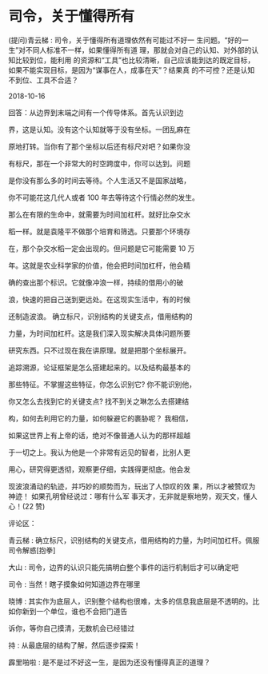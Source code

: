 # 司令，关于懂得所有

(提问)青云梯 : 司令，关于懂得所有道理依然有可能过不好一 生问题。“好的一生”对不同人标准不一样，如果懂得所有道 理，那就会对自己的认知、对外部的认知比较到位，能利用 的资源和“工具”也比较清晰，自己应该能到达的既定目标， 如果不能实现目标，是因为“谋事在人，成事在天”？结果真 的不可控？还是认知不到位、工具不合适？

2018-10-16

回答：从边界到末端之间有一个传导体系。首先认识到边

界，这是认知。没有这个认知就等于没有坐标。一团乱麻在

原地打转。当你有了那个坐标以后还有标尺对吧？如果你没

有标尺，那在一个非常大的时空跨度中，你可以达到。问题

是你没有那么多的时间去等待。个人生活又不是国家战略，

你不可能花这几代人或者 100 年去等待这个行情必然的发生。

那么在有限的生命中，就需要为时间加杠杆。就好比杂交水

稻一样。就是袁隆平不做那个培育和筛选。只要那个环境存

在，那个杂交水稻一定会出现的。但问题是它可能需要 10 万

年。这就是农业科学家的价值，他会把时间加杠杆，他会精

确的查出那个标识。它就像冲浪一样，持续的借用小的破

浪，快速的把自己送到更远处。在这现实生活中，有的时候

还制造波浪。 确立标尺，识别结构的关键支点，借用结构的

力量，为时间加杠杆。这是我们深入现实解决具体问题所要

研究东西。只不过现在我在讲原理。就是把那个坐标展开。

追踪溯源，论证框架是怎么搭建起来的。以及结构最基本的

那些特征。不掌握这些特征，你怎么识别它? 你不能识别他，

你又怎么去找到它的关键支点? 找不到关之琳怎么去搭建结

构，如何去利用它的力量，如何躲避它的裹胁呢？ 我相信，

如果这世界上有上帝的话，绝对不像普通人认为的那样超越

于一切之上。我认为他是一个非常有远见的智者，比别人更

用心，研究得更透彻，观察更仔细，实践得更彻底。他会发

现波浪涌动的轨迹，并巧妙的顺势而为，玩出了人惊叹的效 果，所以才被赞叹为神迹！ 如果孔明曾经说过：哪有什么军 事天才，无非就是察地势，观天文，懂人心！(22 赞)

评论区：

青云梯 : 确立标尺，识别结构的关键支点，借用结构的力量，为时间加杠杆。佩服司令解惑[抱拳]

大山 : 司令，边界的认识只能先搞明白整个事件的运行机制后才可以确定吧

司令 : 当然！瞎子摸象如何知道边界在哪里

晓博 : 其实作为底层人，识别整个结构也很难，太多的信息我底层是不透明的。比如你新到一个单位，谁也不会把门道告

诉你，等你自己摸清，无数机会已经错过

持 : 从最底层的结构了解，然后逐步探索！

霹里啪啦 : 是不是过不好这一生，是因为还没有懂得真正的道理？